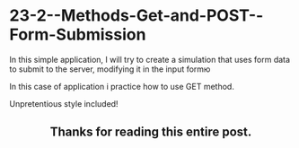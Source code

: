 # 23-2--Methods-Get-and-POST--Form-Submission

In this simple application, I will try to create a simulation that uses form data to submit to the server, modifying it in the input formю

In this case of application i practice how to use GET method.


Unpretentious style included!

<h2 align="center">Thanks for reading this entire post.<h2>
